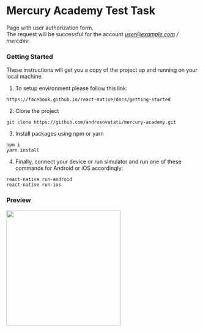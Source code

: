 # Mercury Academy Test Task 
  
Page with user authorization form.  
The request will be successful for the account *user@example.com / mercdev*.  

### Getting Started
These instructions will get you a copy of the project up and running on your local machine.
1. To setup environment please follow this link:
```
https://facebook.github.io/react-native/docs/getting-started
```
2. Clone the project
```
git clone https://github.com/androsovatati/mercury-academy.git
```
3.  Install packages using npm or yarn
```
npm i
yarn install
```
4. Finally, connect your device or run simulator and run one of these commands for Android or iOS accordingly:
```
react-native run-android
react-native run-ios
```

### Preview
<img src="./preview.gif" width="300" />
